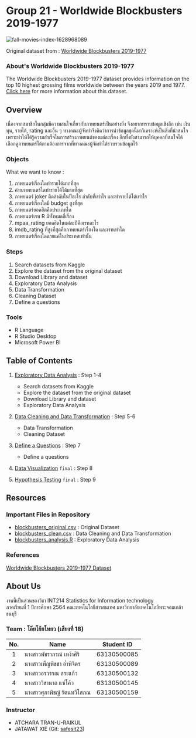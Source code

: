 # Group 21 - Worldwide Blockbusters 2019-1977
![fall-movies-index-1628968089](https://user-images.githubusercontent.com/68915844/137787092-f32bf8ce-2923-4007-8c28-4cde095ef26c.jpg)

Original dataset from : [Worldwide Blockbusters 2019-1977](https://www.kaggle.com/narmelan/top-ten-blockbusters-20191977)


### About's Worldwide Blockbusters 2019-1977

The Worldwide Blockbusters 2019-1977 dataset provides information on the top 10 highest grossing films worldwide between the years 2019 and 1977. [Cilck here](https://github.com/sit-2021-int214/021-Worldwide-Blockbusters-2019-1977/blob/main/blockbusters_original.csv) for more information about this dataset.


## Overview

เนื่องจากสมาชิกในกลุ่มมีความสนใจเกี่ยวกับภาพยนตร์เป็นอย่างยิ่ง จึงอยากทราบข้อมูลเชิงลึก เช่น เงินทุน, รายได้, rating และอื่น ๆ ทางคณะผู้จัดทำจึงคิดว่าการนำข้อมูลชุดนี้มาวิเคราะห์เป็นสิ่งที่น่าสนใจเพราะทำให้ได้รู้ความสำเร็จในการสร้างภาพยนต์ของแต่ละเรื่อง อีกทั้งยังสามารถให้บุคคลที่สนใจได้เลือกดูภาพยนตร์ได้ตามต้องการจากที่ทางคณะผู้จัดทำได้รวบรวมข้อมูลไว้


### Objects

What we want to know :

1. ภาพยนตร์เรื่องใดทำรายได้มากที่สุด
2. ค่ายภาพยนตร์ใดทำรายได้ได้มากที่สุด
3. ภาพยนตร์ joker ติดลำดับในปีอะไร ลำดับที่เท่าไร และทำรายได้ได้เท่าใร
4. ภาพยนตร์เรื่องใดมี budget สูงที่สุด
5. ภาพยนตร์ยอดฮิตคือประเภทใด
6. ภาพยนตร์เรท R มีทั้งหมดกี่เรื่อง
7. mpaa_rating ยอดฮิตในแต่ละปีคือเรทอะไร
8. imdb_rating ที่สูงที่สุดคือภาพยนตร์เรื่องใด และเรทเท่าใด
9. ภาพยนตร์เรื่องใดฉายแค่ในประเทศเท่านั้น


### Steps

1. Search datasets from Kaggle
2. Explore the dataset from the original dataset
3. Download Library and dataset
4. Exploratory Data Analysis
5. Data Transformation
6. Cleaning Dataset
7. Define a questions

 
### Tools

- R Language
- R Studio Desktop
- Microsoft Power BI


## Table of Contents

1. [Exploratory Data Analysis](https://github.com/sit-2021-int214/021-Worldwide-Blockbusters-2019-1977/blob/main/step1-4_data_analysis.md) : Step 1-4
   - Search datasets from Kaggle
   - Explore the dataset from the original dataset
   - Download Library and dataset
   - Exploratory Data Analysis
  
2. [Data Cleaning and Data Transformation](https://github.com/sit-2021-int214/021-Worldwide-Blockbusters-2019-1977/blob/main/step5-6_transformation&cleaning.md) : Step 5-6
   - Data Transformation
   - Cleaning Dataset

3. [Define a Questions](https://github.com/sit-2021-int214/021-Worldwide-Blockbusters-2019-1977/blob/main/step7_define_question.md) : Step 7
   - Define a questions
 
4. [Data Visualization](https://app.powerbi.com/view?r=eyJrIjoiOGU1ODkwNzItMTgyZi00Nzg2LWE5ZDctYmJkYTMyYmM4YTZmIiwidCI6IjZmNDQzMmRjLTIwZDItNDQxZC1iMWRiLWFjMzM4MGJhNjMzZCIsImMiOjEwfQ%3D%3D)
 `final` : Step 8
   
5. [Hypothesis Testing](https://github.com/sit-2021-int214/021-Worldwide-Blockbusters-2019-1977/blob/main/step9_hypo_testing.md) `final` : Step 9

## Resources

### Important Files in Repository
- [blockbusters_original.csv](https://github.com/sit-2021-int214/021-Worldwide-Blockbusters-2019-1977/blob/main/blockbusters_original.csv) : Original Dataset
- [blockbusters_clean.csv](https://github.com/sit-2021-int214/021-Worldwide-Blockbusters-2019-1977/blob/main/blockbusters_clean.csv) : Data Cleaning and Data Transformation
- [blockbusters_analysis.R](https://github.com/sit-2021-int214/021-Worldwide-Blockbusters-2019-1977/blob/main/blockbusters_analysis.R) : Exploratory Data Analysis


### References
[Worldwide Blockbusters 2019-1977 Dataset](https://www.kaggle.com/narmelan/top-ten-blockbusters-20191977)

## About Us

งานนี้เป็นส่วนของวิชา INT214 Statistics for Information technology <br/> ภาคเรียนที่ 1 ปีการศึกษา 2564 คณะเทคโนโลยีสารสนเทศ มหาวิทยาลัยเทคโนโลยีพระจอมเกล้าธนบุรี

### Team : โอ๊ยโย้ยโหยว (เสียงที่ 18)

| No. | Name                     |  Student ID   |
|:---:|--------------------------|---------------|
|  1  | นางสาวพัชราภรณ์ เหง้าศิริ     |  63130500085  |
|  2  | นางสาวเพ็ญพิชชา อ่ำพิจิตร     |  63130500089  |
|  3  | นางสาวอรวรรณ สระแก้ว      |  63130500132  |
|  4  | นางสาววิชานาถ แซ่โค้ว       |  63130500145  |
|  5  | นางสาวศุภาพิชญ์ รัตนทวีโสภณ   |  63130500159  |


### Instructor

- ATCHARA TRAN-U-RAIKUL
- JATAWAT XIE (Git: [safesit23](https://github.com/safesit23))

